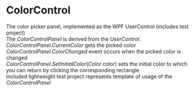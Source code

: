 # ColorControl
The color picker panel, implemented as the WPF UserControl (includes test project)  
The _ColorControlPanel_ is derived from the _UserControl_.  
_ColorControlPanel.CurrentColor_ gets the picked color  
_ColorControlPanel.ColorChanged_ event occurs when the picked color is changed  
_ColorControlPanel.SetInitialColor_(_Color_ color) sets the initial color to which you can return by clicking the corresponding rectangle  
Included lightweight test project represents template of usage of the _ColorControlPanel_
